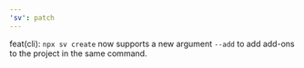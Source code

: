 ```yaml
---
'sv': patch
---
```


feat(cli): `npx sv create` now supports a new argument `--add` to add add-ons to the project in the same command.
